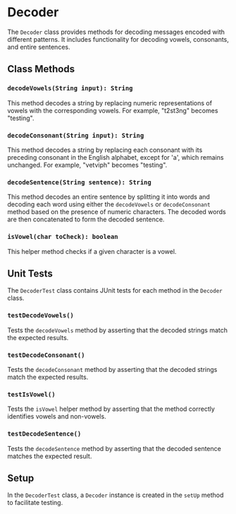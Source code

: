 # Decoder

The `Decoder` class provides methods for decoding messages encoded with different patterns. It includes functionality for decoding vowels, consonants, and entire sentences.

## Class Methods

### `decodeVowels(String input): String`

This method decodes a string by replacing numeric representations of vowels with the corresponding vowels. For example, "t2st3ng" becomes "testing".

### `decodeConsonant(String input): String`

This method decodes a string by replacing each consonant with its preceding consonant in the English alphabet, except for 'a', which remains unchanged. For example, "vetviph" becomes "testing".

### `decodeSentence(String sentence): String`

This method decodes an entire sentence by splitting it into words and decoding each word using either the `decodeVowels` or `decodeConsonant` method based on the presence of numeric characters. The decoded words are then concatenated to form the decoded sentence.

### `isVowel(char toCheck): boolean`

This helper method checks if a given character is a vowel.

## Unit Tests

The `DecoderTest` class contains JUnit tests for each method in the `Decoder` class.

### `testDecodeVowels()`

Tests the `decodeVowels` method by asserting that the decoded strings match the expected results.

### `testDecodeConsonant()`

Tests the `decodeConsonant` method by asserting that the decoded strings match the expected results.

### `testIsVowel()`

Tests the `isVowel` helper method by asserting that the method correctly identifies vowels and non-vowels.

### `testDecodeSentence()`

Tests the `decodeSentence` method by asserting that the decoded sentence matches the expected result.

## Setup

In the `DecoderTest` class, a `Decoder` instance is created in the `setUp` method to facilitate testing.
